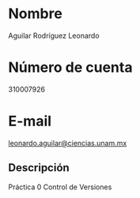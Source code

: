 # Nombre #
Aguilar Rodríguez Leonardo

# Número de cuenta #
310007926

# E-mail #
leonardo.aguilar@ciencias.unam.mx

## Descripción ##
Práctica 0 Control de Versiones
